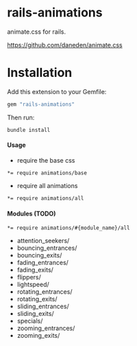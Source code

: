 rails-animations
===================

animate.css for rails.

https://github.com/daneden/animate.css


Installation
=======

Add this extension to your Gemfile:

```ruby
gem "rails-animations"
```

Then run:

```
bundle install
```

#### Usage

- require the base css

```
*= require animations/base
```

- require all animations

```
*= require animations/all
```

#### Modules (TODO)

```
*= require animations/#{module_name}/all
```

- attention_seekers/
- bouncing_entrances/
- bouncing_exits/
- fading_entrances/
- fading_exits/
- flippers/
- lightspeed/
- rotating_entrances/
- rotating_exits/
- sliding_entrances/
- sliding_exits/
- specials/
- zooming_entrances/
- zooming_exits/
